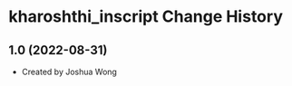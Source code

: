 kharoshthi_inscript Change History
====================

1.0 (2022-08-31)
----------------
* Created by Joshua Wong
